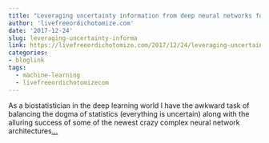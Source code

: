 ```yaml
---
title: "Leveraging uncertainty information from deep neural networks for disease detection - a summary"
author: 'livefreeordichotomize.com'
date: '2017-12-24'
slug: leveraging-uncertainty-informa
link: https://livefreeordichotomize.com/2017/12/24/leveraging-uncertainty-information-from-deep-neural-networks-for-disease-detection---a-summary/
categories:
- bloglink
tags:
  - machine-learning
  - livefreeordichotomizecom
---
```


As a biostatistician in the deep learning world I have the awkward task of balancing the dogma of statistics (everything is uncertain) along with the alluring success of some of the newest crazy complex neural network architectures[... <i class="fas fa-external-link-alt"></i>](https://livefreeordichotomize.com/2017/12/24/leveraging-uncertainty-information-from-deep-neural-networks-for-disease-detection---a-summary/)

